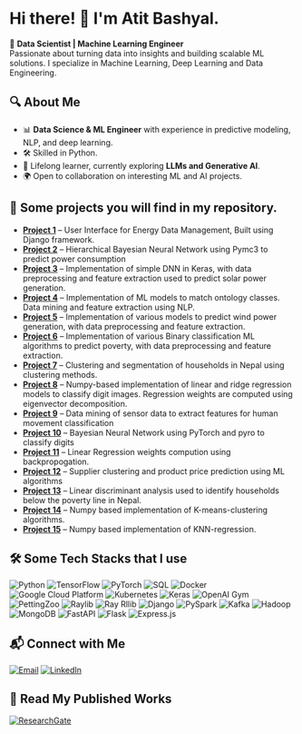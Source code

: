 # Hi there! 👋 I'm Atit Bashyal.   

🚀 **Data Scientist | Machine Learning Engineer**  
Passionate about turning data into insights and building scalable ML solutions. I specialize in Machine Learning, Deep Learning and Data Engineering.

## 🔍 About Me
- 📊 **Data Science & ML Engineer** with experience in predictive modeling, NLP, and deep learning.
- 🛠️ Skilled in Python.
- 📖 Lifelong learner, currently exploring **LLMs and Generative AI**.
- 🌍 Open to collaboration on interesting ML and AI projects.

## 📌 Some projects you will find in my repository. 

- **[Project 1](https://github.com/Atit-Bashyal/delfine_UI)** – User Interface for Energy Data Management, Built using Django framework.  
- **[Project 2](https://github.com/Atit-Bashyal/Bayesian-Models)** – Hierarchical Bayesian Neural Network using Pymc3 to predict power 
     consumption   
- **[Project 3](https://github.com/Atit-Bashyal/solar)** – Implementation of simple DNN in Keras, with data preprocessing and feature 
     extraction used to predict solar power generation.
- **[Project 4](https://github.com/Atit-Bashyal/Ontology-matching)** – Implementation of ML models to match ontology classes. Data mining 
     and feature extraction using NLP. 
- **[Project 5](https://github.com/Atit-Bashyal/Wind)** – Implementation of various models to predict wind power generation, 
     with data preprocessing and feature extraction.
- **[Project 6](https://github.com/Atit-Bashyal/BINARY-CLASSIFICATION)** – Implementation of various Binary classification ML algorithms to 
     predict poverty, with data preprocessing and feature extraction.
- **[Project 7](https://github.com/Atit-Bashyal/Husehold-clustering-and-segementation)** – Clustering and segmentation of households in 
     Nepal using clustering methods.
- **[Project 8](https://github.com/Atit-Bashyal/CLASSIFICATION-USING-LINEAR-AND-RIDGE-REGRESSION)** – Numpy-based implementation of linear 
    and ridge regression models to classify digit images. Regression weights are computed using eigenvector decomposition. 
- **[Project 9](https://github.com/Atit-Bashyal/DATA-MINING-HUMAN-MOVEMENT-CLASSIFICATION)** – Data mining of sensor data to extract 
     features for human movement classification
- **[Project 10](https://github.com/Atit-Bashyal/Bayesian_Neural_Network-pyro)** – Bayesian Neural Network using PyTorch and pyro to 
     classify digits 
- **[Project 11](https://github.com/Atit-Bashyal/Linear_Regression-Back-Propogation)** – Linear Regression weights compution using  
     backpropogation.
- **[Project 12](https://github.com/Atit-Bashyal/SUPPLIER-CLUSTERING-AND-PRICE-PREDICTION)** – Supplier clustering and product price 
     prediction using ML algorithms
- **[Project 13](https://github.com/Atit-Bashyal/STATISTICAL-MODELLING-AND-LINEAR-DISCRIMINANT-ANALYSIS)** – Linear discriminant analysis 
     used to identify households below the poverty line in Nepal.
- **[Project 14](https://github.com/Atit-Bashyal/K-MEANS-CLUSTERING)** – Numpy based implementation of K-means-clustering algorithms.
- **[Project 15](https://github.com/Atit-Bashyal/KNN-REGRESSON)** – Numpy based implementation of KNN-regression.
     
     
  

## 🛠️ Some Tech Stacks that I use 
![Python](https://img.shields.io/badge/Python-3776AB?style=for-the-badge&logo=python&logoColor=white)
![TensorFlow](https://img.shields.io/badge/TensorFlow-FF6F00?style=for-the-badge&logo=tensorflow&logoColor=white)
![PyTorch](https://img.shields.io/badge/PyTorch-EE4C2C?style=for-the-badge&logo=pytorch&logoColor=white)
![SQL](https://img.shields.io/badge/SQL-4479A1?style=for-the-badge&logo=postgresql&logoColor=white)
![Docker](https://img.shields.io/badge/Docker-2496ED?style=for-the-badge&logo=docker&logoColor=white)
![Google Cloud Platform](https://img.shields.io/badge/GCP-4285F4?style=for-the-badge&logo=google-cloud&logoColor=white)
![Kubernetes](https://img.shields.io/badge/Kubernetes-326CE5?style=for-the-badge&logo=kubernetes&logoColor=white)
![Keras](https://img.shields.io/badge/Keras-D00000?style=for-the-badge&logo=keras&logoColor=white)
![OpenAI Gym](https://img.shields.io/badge/OpenAI_Gym-0081A5?style=for-the-badge&logo=openai&logoColor=white)
![PettingZoo](https://img.shields.io/badge/PettingZoo-FF4500?style=for-the-badge&logo=pettingzoo&logoColor=white)
![Raylib](https://img.shields.io/badge/Raylib-FF6600?style=for-the-badge&logo=raylib&logoColor=white)
![Ray Rllib](https://img.shields.io/badge/Ray_Rllib-007ACC?style=for-the-badge&logo=ray&logoColor=white)
![Django](https://img.shields.io/badge/Django-092E20?style=for-the-badge&logo=django&logoColor=white)
![PySpark](https://img.shields.io/badge/PySpark-FD4F00?style=for-the-badge&logo=apache-spark&logoColor=white)
![Kafka](https://img.shields.io/badge/Kafka-231F20?style=for-the-badge&logo=apache-kafka&logoColor=white)
![Hadoop](https://img.shields.io/badge/Hadoop-66CCFF?style=for-the-badge&logo=apache-hadoop&logoColor=white)
![MongoDB](https://img.shields.io/badge/MongoDB-47A248?style=for-the-badge&logo=mongodb&logoColor=white)
![FastAPI](https://img.shields.io/badge/FastAPI-009688?style=for-the-badge&logo=fastapi&logoColor=white)
![Flask](https://img.shields.io/badge/Flask-000000?style=for-the-badge&logo=flask&logoColor=white)
![Express.js](https://img.shields.io/badge/Express.js-000000?style=for-the-badge&logo=express&logoColor=white)

## 📬 Connect with Me
[![Email](https://img.shields.io/badge/Email-D14836?style=for-the-badge&logo=gmail&logoColor=white)](mailto:atitvilla2@gmail.com)
[![LinkedIn](https://img.shields.io/badge/LinkedIn-0A66C2?style=for-the-badge&logo=linkedin&logoColor=white)]([https://linkedin.com/in/yourprofile](https://www.linkedin.com/in/atit-bashyal-41a076174/)) 

## 📖 Read My Published Works
[![ResearchGate](https://img.shields.io/badge/ResearchGate-00CCBB?style=for-the-badge&logo=researchgate&logoColor=white)]([https://www.researchgate.net/profile/yourprofile](https://www.researchgate.net/profile/Atit-Bashyal-2))
